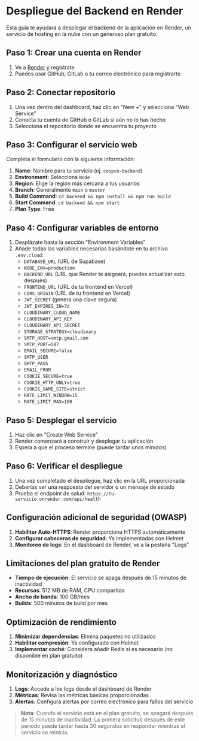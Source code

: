 # Despliegue del Backend en Render

Esta guía te ayudará a desplegar el backend de la aplicación en Render, un servicio de hosting en la nube con un generoso plan gratuito.

## Paso 1: Crear una cuenta en Render

1. Ve a [Render](https://dashboard.render.com/register) y regístrate
2. Puedes usar GitHub, GitLab o tu correo electrónico para registrarte

## Paso 2: Conectar repositorio

1. Una vez dentro del dashboard, haz clic en "New +" y selecciona "Web Service"
2. Conecta tu cuenta de GitHub o GitLab si aún no lo has hecho
3. Selecciona el repositorio donde se encuentra tu proyecto

## Paso 3: Configurar el servicio web

Completa el formulario con la siguiente información:

1. **Name**: Nombre para tu servicio (ej. `coopco-backend`)
2. **Environment**: Selecciona `Node`
3. **Region**: Elige la región más cercana a tus usuarios
4. **Branch**: Generalmente `main` o `master`
5. **Build Command**: `cd backend && npm install && npm run build`
6. **Start Command**: `cd backend && npm start`
7. **Plan Type**: Free

## Paso 4: Configurar variables de entorno

1. Desplázate hasta la sección "Environment Variables"
2. Añade todas las variables necesarias basándote en tu archivo `.env.cloud`:
   - `DATABASE_URL` (URL de Supabase)
   - `NODE_ENV=production`
   - `BACKEND_URL` (URL que Render te asignará, puedes actualizar esto después)
   - `FRONTEND_URL` (URL de tu frontend en Vercel)
   - `CORS_ORIGIN` (URL de tu frontend en Vercel)
   - `JWT_SECRET` (genera una clave segura)
   - `JWT_EXPIRES_IN=7d`
   - `CLOUDINARY_CLOUD_NAME`
   - `CLOUDINARY_API_KEY`
   - `CLOUDINARY_API_SECRET`
   - `STORAGE_STRATEGY=cloudinary`
   - `SMTP_HOST=smtp.gmail.com`
   - `SMTP_PORT=587`
   - `EMAIL_SECURE=false`
   - `SMTP_USER`
   - `SMTP_PASS`
   - `EMAIL_FROM`
   - `COOKIE_SECURE=true`
   - `COOKIE_HTTP_ONLY=true`
   - `COOKIE_SAME_SITE=strict`
   - `RATE_LIMIT_WINDOW=15`
   - `RATE_LIMIT_MAX=100`

## Paso 5: Desplegar el servicio

1. Haz clic en "Create Web Service"
2. Render comenzará a construir y desplegar tu aplicación
3. Espera a que el proceso termine (puede tardar unos minutos)

## Paso 6: Verificar el despliegue

1. Una vez completado el despliegue, haz clic en la URL proporcionada
2. Deberías ver una respuesta del servidor o un mensaje de estado
3. Prueba el endpoint de salud: `https://tu-servicio.onrender.com/api/health`

## Configuración adicional de seguridad (OWASP)

1. **Habilitar Auto-HTTPS**: Render proporciona HTTPS automáticamente
2. **Configurar cabeceras de seguridad**: Ya implementadas con Helmet
3. **Monitoreo de logs**: En el dashboard de Render, ve a la pestaña "Logs"

## Limitaciones del plan gratuito de Render

- **Tiempo de ejecución**: El servicio se apaga después de 15 minutos de inactividad
- **Recursos**: 512 MB de RAM, CPU compartida
- **Ancho de banda**: 100 GB/mes
- **Builds**: 500 minutos de build por mes

## Optimización de rendimiento

1. **Minimizar dependencias**: Elimina paquetes no utilizados
2. **Habilitar compresión**: Ya configurado con Helmet
3. **Implementar caché**: Considera añadir Redis si es necesario (no disponible en plan gratuito)

## Monitorización y diagnóstico

1. **Logs**: Accede a los logs desde el dashboard de Render
2. **Métricas**: Revisa las métricas básicas proporcionadas
3. **Alertas**: Configura alertas por correo electrónico para fallos del servicio

> **Nota**: Cuando el servicio está en el plan gratuito, se apagará después de 15 minutos de inactividad. La primera solicitud después de este periodo puede tardar hasta 30 segundos en responder mientras el servicio se reinicia. 